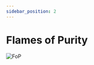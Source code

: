 ```yaml
---
sidebar_position: 2
---
```


# Flames of Purity

![FoP](https://vwiki.valorserver.com/api/item/picture/flames%20of%20purity)
